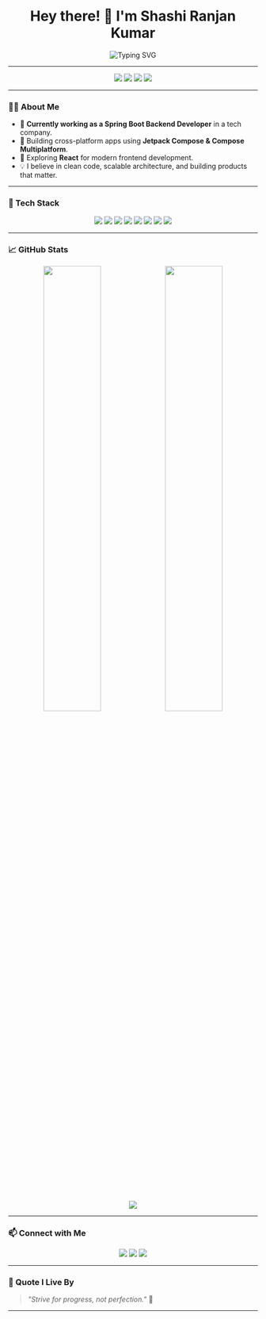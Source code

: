 <!-- ShashiRanjanKumar/README.md -->

<h1 align="center">Hey there! 👋 I'm Shashi Ranjan Kumar</h1>

<p align="center">
  <img src="https://readme-typing-svg.demolab.com/?lines=Mobile+App+Developer+(Android+%26+iOS);Spring+Boot+Backend+Developer;React+Frontend+Learner;Always+Learning+New+Things!&center=true&width=500&height=45" alt="Typing SVG" />
</p>

---

<p align="center">
  <img src="https://img.shields.io/badge/-Android%20Developer-3DDC84?style=for-the-badge&logo=android&logoColor=white" />
  <img src="https://img.shields.io/badge/-iOS%20Developer-000000?style=for-the-badge&logo=apple&logoColor=white" />
  <img src="https://img.shields.io/badge/-Spring%20Boot%20Backend-6DB33F?style=for-the-badge&logo=spring-boot&logoColor=white" />
  <img src="https://img.shields.io/badge/-React%20Learner-61DAFB?style=for-the-badge&logo=react&logoColor=black" />
</p>

---

### 🧑‍💻 About Me

- 💼 **Currently working as a Spring Boot Backend Developer** in a tech company.
- 📱 Building cross-platform apps using **Jetpack Compose & Compose Multiplatform**.
- 🌱 Exploring **React** for modern frontend development.
- 💡 I believe in clean code, scalable architecture, and building products that matter.

---

### 🧰 Tech Stack

<p align="center">
  <img src="https://img.shields.io/badge/Kotlin-7F52FF?style=for-the-badge&logo=kotlin&logoColor=white" />
  <img src="https://img.shields.io/badge/Java-007396?style=for-the-badge&logo=java&logoColor=white" />
  <img src="https://img.shields.io/badge/Spring%20Boot-6DB33F?style=for-the-badge&logo=spring-boot&logoColor=white" />
  <img src="https://img.shields.io/badge/Jetpack%20Compose-4285F4?style=for-the-badge&logo=android&logoColor=white" />
  <img src="https://img.shields.io/badge/Compose%20Multiplatform-FF6F61?style=for-the-badge&logo=kotlin&logoColor=white" />
  <img src="https://img.shields.io/badge/React-61DAFB?style=for-the-badge&logo=react&logoColor=black" />
  <img src="https://img.shields.io/badge/Firebase-FFCA28?style=for-the-badge&logo=firebase&logoColor=black" />
  <img src="https://img.shields.io/badge/MySQL-4479A1?style=for-the-badge&logo=mysql&logoColor=white" />
</p>

---

### 📈 GitHub Stats

<p align="center">
  <img src="https://github-readme-stats.vercel.app/api?username=Shashi7083&show_icons=true&theme=tokyonight" width="48%" />
  <img src="https://github-readme-streak-stats.herokuapp.com/?user=Shashi7083&theme=tokyonight" width="48%" />
</p>

<p align="center">
  <img src="https://github-readme-activity-graph.vercel.app/graph?username=Shashi7083&theme=tokyo-night" />
</p>

---

### 📫 Connect with Me

<p align="center">
  <a href="mailto:shashikr12047@gmail.com"><img src="https://img.shields.io/badge/Gmail-D14836?style=for-the-badge&logo=gmail&logoColor=white" /></a>
  <a href="https://www.linkedin.com/in/s-r-k/"><img src="https://img.shields.io/badge/LinkedIn-0077B5?style=for-the-badge&logo=linkedin&logoColor=white" /></a>
  <a href="https://github.com/Shashi7083/Shashi7083"><img src="https://img.shields.io/badge/GitHub-181717?style=for-the-badge&logo=github&logoColor=white" /></a>
  </a>
</p>

---

### 🌟 Quote I Live By

> _"Strive for progress, not perfection."_ 🚀

---


